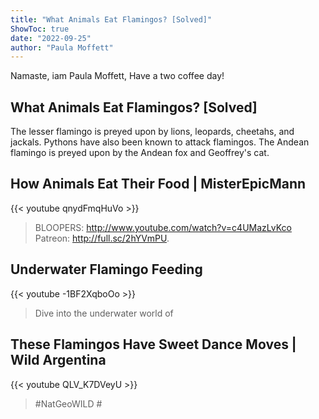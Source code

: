 ```yaml
---
title: "What Animals Eat Flamingos? [Solved]"
ShowToc: true 
date: "2022-09-25"
author: "Paula Moffett" 
---
```


Namaste, iam Paula Moffett, Have a two coffee day!
## What Animals Eat Flamingos? [Solved]
The lesser flamingo is preyed upon by lions, leopards, cheetahs, and jackals. Pythons have also been known to attack flamingos. The Andean flamingo is preyed upon by the Andean fox and Geoffrey's cat.

## How Animals Eat Their Food | MisterEpicMann
{{< youtube qnydFmqHuVo >}}
>BLOOPERS: http://www.youtube.com/watch?v=c4UMazLvKco Patreon: http://full.sc/2hYVmPU.

## Underwater Flamingo Feeding
{{< youtube -1BF2XqboOo >}}
>Dive into the underwater world of 

## These Flamingos Have Sweet Dance Moves | Wild Argentina
{{< youtube QLV_K7DVeyU >}}
>#NatGeoWILD #

